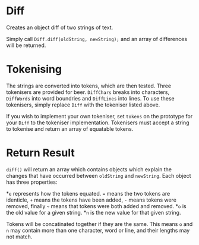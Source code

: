 Diff
====

Creates an object diff of two strings of text.

Simply call `Diff.diff(oldString, newString);` and an array of differences will be returned.

Tokenising
==========
The strings are converted into tokens, which are then tested. Three tokenisers are provided for beer.
`DiffChars` breaks into characters, `DiffWords` into word boundries and `DiffLines` into lines.
To use these tokenisers, simply replace `Diff` with the tokeniser listed above.

If you wish to implement your own tokeniser, set `tokens` on the prototype for your `Diff` to the tokeniser implementation.
Tokenisers must accept a string to tokenise and return an array of equatable tokens.

Return Result
=============

`diff()` will return an array which contains objects which explain the changes that have occurred between `oldString` and `newString`.
Each object has three properties:

*`e` represents how the tokens equated. `=` means the two tokens are identicle, `+` means the tokens have been added, `-` means tokens were removed, finally `~` means that tokens were both added and removed.
*`o` is the old value for a given string.
*`n` is the new value for that given string.

Tokens will be concatinated together if they are the same.
This means `o` and `n` may contain more than one character, word or line, and their lengths may not match.
